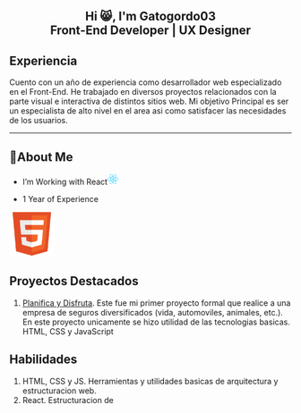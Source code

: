 <h2 align="center">Hi 😸, I'm Gatogordo03<br>Front-End Developer | UX Designer</h2>

## Experiencia
Cuento con un año de experiencia como desarrollador web especializado en el Front-End. He trabajado en diversos proyectos relacionados con la parte visual e interactiva de distintos sitios web. Mi objetivo Principal es ser un especialista de alto nivel en el area asi como satisfacer las necesidades de los usuarios.

---

## 🧠About Me

- I’m Working with React<img src="https://github.com/devicons/devicon/blob/master/icons/react/react-original.svg" width="20px">

- 1 Year of Experience

<div>
  <img src="https://github.com/devicons/devicon/blob/master/icons/html5/html5-original.svg" width="80px">
</div>


## Proyectos Destacados
1. [Planifica y Disfruta](http://planificaydisfruta.com). Este fue mi primer proyecto formal que realice a una empresa de seguros diversificados (vida, automoviles, animales, etc.).
En este proyecto unicamente se hizo utilidad de las tecnologias basicas. HTML, CSS y JavaScript

## Habilidades
1. HTML, CSS y JS. Herramientas y utilidades basicas de arquitectura y estructuracion web.
2. React. Estructuracion de 

<!--
**Gatogordo03/Gatogordo03** is a ✨ _special_ ✨ repository because its `README.md` (this file) appears on your GitHub profile.

Here are some ideas to get you started:

- 🔭 I’m currently working on ...
- 🌱 I’m currently learning ...
- 👯 I’m looking to collaborate on ...
- 🤔 I’m looking for help with ...
- 💬 Ask me about ...
- 📫 How to reach me: ...
- 😄 Pronouns: ...
- ⚡ Fun fact: ...
-->
